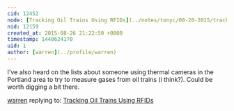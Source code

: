 ```yaml
---
cid: 12452
node: [Tracking Oil Trains Using RFIDs](../notes/tonyc/08-20-2015/tracking-oil-trains-using-rfids)
nid: 12159
created_at: 2015-08-26 21:22:50 +0000
timestamp: 1440624170
uid: 1
author: [warren](../profile/warren)
---
```


I've also heard on the lists about someone using thermal cameras in the Portland area to try to measure gases from oil trains (i think?). Could be worth digging a bit there. 

[warren](../profile/warren) replying to: [Tracking Oil Trains Using RFIDs](../notes/tonyc/08-20-2015/tracking-oil-trains-using-rfids)

